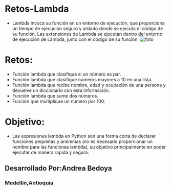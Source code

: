 # Retos-Lambda
- Lambda invoca su función en un entorno de ejecución, que proporciona un tiempo de ejecución seguro y aislado donde se ejecuta el código de su función. Las extensiones de Lambda se ejecutan dentro del entorno de ejecución de Lambda, junto con el código de su función.
![foto](https://user-images.githubusercontent.com/101011688/194119794-e22e86a1-4bcb-402b-9440-c2e18470ceaf.png)

# Retos:
- Función lambda que clasifique si un número es par.
- Función lambda que clasifique números mayores a 10 en una lista.
- Función lambda que recibe nombre, edad y ocupación de una persona y devuelve un diccionario con esta información.
- Función lambda que sume dos números.
- Función que multiplique un número por 100.

# Objetivo:
- Las expresiones lambda en Python son una forma corta de declarar funciones pequeñas y anónimas (no es necesario proporcionar un nombre para las funciones lambda), su objetivo principalmente en poder ejecutar de manera rapida y segura.

## Desarrollado Por:Andrea Bedoya
### Medellín,Antioquía
